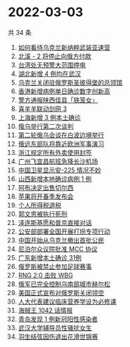 # 2022-03-03

共 34 条

<!-- BEGIN ZHIHUSEARCH -->
<!-- 最后更新时间 Thu Mar 03 2022 15:09:16 GMT+0800 (China Standard Time) -->
1. [如何看待乌克兰新纳粹武装亚速营](https://www.zhihu.com/search?q=亚速营)
1. [北溪 - 2 将停止向俄方付款](https://www.zhihu.com/search?q=北溪-2)
1. [台湾处无预警大范围停电](https://www.zhihu.com/search?q=台湾多县市停电)
1. [湖北新增 4 例均在武汉](https://www.zhihu.com/search?q=湖北疫情)
1. [乌克兰关闭驻俄罗斯圣彼得堡的总领馆](https://www.zhihu.com/search?q=俄罗斯乌克兰)
1. [香港新增病例单日确诊数字创新高](https://www.zhihu.com/search?q=香港疫情)
1. [警方通报陕西佳县「铁笼女」](https://www.zhihu.com/search?q=铁笼女)
1. [喜羊羊联动剑网 3](https://www.zhihu.com/search?q=喜羊羊)
1. [上海新增 3 例本土确诊](https://www.zhihu.com/search?q=上海疫情)
1. [俄乌举行第二次谈判](https://www.zhihu.com/search?q=俄乌第二次谈判)
1. [第二轮俄乌会谈在白波边境举行](https://www.zhihu.com/search?q=俄乌谈判)
1. [俄远东部队将靠近欧洲军事演习](https://www.zhihu.com/search?q=俄远东地区部队)
1. [浙江规定所有外卖使用封签](https://www.zhihu.com/search?q=浙江外卖封签)
1. [广州飞宜昌航班急降长沙机场](https://www.zhihu.com/search?q=广州飞宜昌航班)
1. [中国卫星显示安-225 情况不妙](https://www.zhihu.com/search?q=安-225)
1. [山西新增本地确诊病例 1 例](https://www.zhihu.com/search?q=山西疫情)
1. [阿布决定出售切尔西](https://www.zhihu.com/search?q=切尔西)
1. [苹果将开春季发布会](https://www.zhihu.com/search?q=苹果春季发布会)
1. [个人所得税退税](https://www.zhihu.com/search?q=个人所得税)
1. [郭文思被执行死刑](https://www.zhihu.com/search?q=郭文思)
1. [泽连斯基愿和普京直接对话](https://www.zhihu.com/search?q=泽连斯基愿和普京直接对话)
1. [公安部部署全国开展打拐专项行动](https://www.zhihu.com/search?q=打击拐卖妇女儿童)
1. [中国开始从乌克兰撤出首批公民](https://www.zhihu.com/search?q=撤侨)
1. [尼泊尔众议院批准 MCC 协议](https://www.zhihu.com/search?q=尼泊尔)
1. [广东新增本土确诊 31例](https://www.zhihu.com/search?q=广东疫情)
1. [俄罗斯被禁止参加足球赛事](https://www.zhihu.com/search?q=俄罗斯足球)
1. [RNG 2:0 击败 WBG](https://www.zhihu.com/search?q=rng)
1. [俄军已完全控制乌南部城市赫尔松](https://www.zhihu.com/search?q=乌俄局势)
1. [美国正式宣布对俄罗斯关闭领空](https://www.zhihu.com/search?q=美国对俄罗斯关闭领空)
1. [人大代表建议临床营养学设为必修课](https://www.zhihu.com/search?q=临床营养学)
1. [海贼王 1042 话情报](https://www.zhihu.com/search?q=海贼王)
1. [青岛发现 1 例新冠阳性感染者](https://www.zhihu.com/search?q=青岛疫情)
1. [武汉大学辅导员性骚扰女生](https://www.zhihu.com/search?q=武汉大学辅导员)
1. [羽生结弦因伤退出花滑世锦赛](https://www.zhihu.com/search?q=羽生结弦)
<!-- END ZHIHUSEARCH -->
